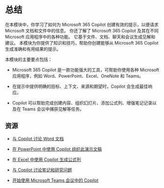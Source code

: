 # 总结

在本模块中，你学习了如何为 Microsoft 365 Copilot 创建有效的提示，以便请求 Microsoft 文档和文件中的信息。 你还了解了 Microsoft 365 Copilot 及其在不同 Microsoft 应用程序中的各种功能。 它基于文件、文档、聊天和会议生成见解和建议。 本模块为你提供了知识和技巧，帮助你创建能够从 Microsoft 365 Copilot 生成准确和有用结果的提示。

本模块的主要要点包括：

- Microsoft 365 Copilot 是一款功能强大的工具，可帮助你使用各种 Microsoft 应用程序，例如 Word、PowerPoint、Excel、OneNote 和 Teams。

- 在提示中提供明确的目标、上下文、来源和期望时，Copilot 会生成最佳响应。

- Copilot 可以帮助完成创建内容、组织幻灯片、添加公式列、增强笔记记录以及在 Teams 会议中捕获见解等任务。

## 资源

- [与 Copilot 讨论 Word 文档](https://support.microsoft.com/office/chat-with-copilot-about-your-word-document-4482c688-a495-4571-bfcd-4a9fc6608090)

- [在 PowerPoint 中使用 Copilot 组织此演示文稿](https://support.microsoft.com/office/organize-this-presentation-with-copilot-in-powerpoint-a207eea3-7a56-4225-88f1-54dd37cdcf6a)

- [在 Excel 中使用 Copilot 生成公式列](https://support.microsoft.com/office/generate-formula-columns-with-copilot-in-excel-d866d926-9791-4e5f-be2a-c6dd9e587a47)

- [与 Copilot 讨论笔记和研究问题](https://support.microsoft.com/office/chat-with-copilot-about-your-notes-and-research-questions-8be75b91-d4d3-461e-af9a-fadfe208b589)

- [开始使用 Microsoft Teams 会议中的 Copilot](https://support.microsoft.com/office/get-started-with-copilot-in-microsoft-teams-meetings-0bf9dd3c-96f7-44e2-8bb8-790bedf066b1)
